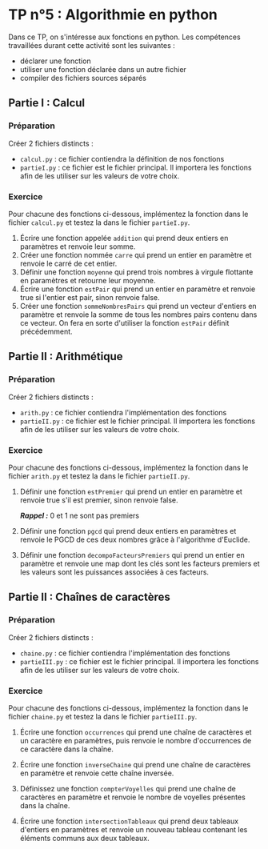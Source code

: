 # TP n°5 : Algorithmie en python

Dans ce TP, on s'intéresse aux fonctions en python. Les compétences travaillées durant cette activité sont les suivantes :

- déclarer une fonction
- utiliser une fonction déclarée dans un autre fichier
- compiler des fichiers sources séparés

## Partie I : Calcul

### Préparation

Créer 2 fichiers distincts :

- `calcul.py` : ce fichier contiendra la définition de nos fonctions
- `partieI.py` : ce fichier est le fichier principal. Il importera les fonctions afin de les utiliser sur les valeurs de votre choix.

### Exercice

Pour chacune des fonctions ci-dessous, implémentez la fonction dans le fichier `calcul.py` et testez la dans le fichier `partieI.py`.

1. Écrire une fonction appelée `addition` qui prend deux entiers en paramètres et renvoie leur somme.
2. Créer une fonction nommée `carre` qui prend un entier en paramètre et renvoie le carré de cet entier.
3. Définir une fonction `moyenne` qui prend trois nombres à virgule flottante en paramètres et retourne leur moyenne.
4. Écrire une fonction `estPair` qui prend un entier en paramètre et renvoie true si l'entier est pair, sinon renvoie false.
5. Créer une fonction `sommeNombresPairs` qui prend un vecteur d'entiers en paramètre et renvoie la somme de tous les nombres pairs contenu dans ce vecteur. On fera en sorte d'utiliser la fonction `estPair` définit précédemment.

## Partie II : Arithmétique

### Préparation

Créer 2 fichiers distincts :

- `arith.py` : ce fichier contiendra l'implémentation des fonctions
- `partieII.py` : ce fichier est le fichier principal. Il importera les fonctions afin de les utiliser sur les valeurs de votre choix.

### Exercice

Pour chacune des fonctions ci-dessous, implémentez la fonction dans le fichier `arith.py` et testez la dans le fichier `partieII.py`.

1. Définir une fonction `estPremier` qui prend un entier en paramètre et renvoie true s'il est premier, sinon renvoie false.

   **_Rappel :_** 0 et 1 ne sont pas premiers

2. Définir une fonction `pgcd` qui prend deux entiers en paramètres et renvoie le PGCD de ces deux nombres grâce à l'algorithme d'Euclide.

3. Définir une fonction `decompoFacteursPremiers` qui prend un entier en paramètre et renvoie une map dont les clés sont les facteurs premiers et les valeurs sont les puissances associées à ces facteurs.

## Partie II : Chaînes de caractères

### Préparation

Créer 2 fichiers distincts :

- `chaine.py` : ce fichier contiendra l'implémentation des fonctions
- `partieIII.py` : ce fichier est le fichier principal. Il importera les fonctions afin de les utiliser sur les valeurs de votre choix.

### Exercice

Pour chacune des fonctions ci-dessous, implémentez la fonction dans le fichier `chaine.py` et testez la dans le fichier `partieIII.py`.

1.  Écrire une fonction `occurrences` qui prend une chaîne de caractères et un caractère en paramètres, puis renvoie le nombre d'occurrences de ce caractère dans la chaîne.

2.  Écrire une fonction `inverseChaine` qui prend une chaîne de caractères en paramètre et renvoie cette chaîne inversée.
3.  Définissez une fonction `compterVoyelles` qui prend une chaîne de caractères en paramètre et renvoie le nombre de voyelles présentes dans la chaîne.
4.  Écrire une fonction `intersectionTableaux` qui prend deux tableaux d'entiers en paramètres et renvoie un nouveau tableau contenant les éléments communs aux deux tableaux.
